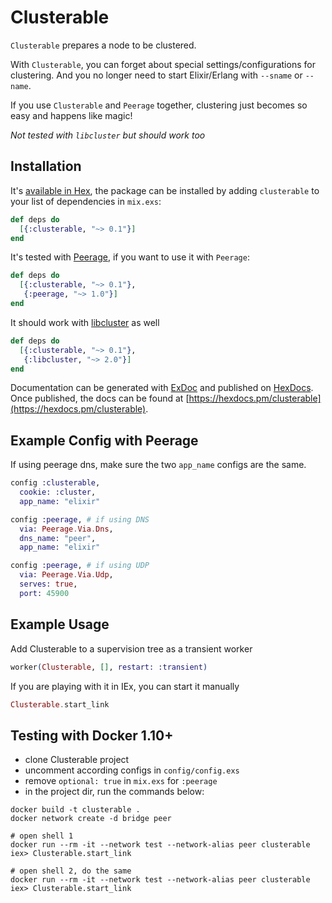 # Clusterable

`Clusterable` prepares a node to be clustered.

With `Clusterable`, you can forget about special settings/configurations
for clustering. And you no longer need to start Elixir/Erlang with `--sname`
or `--name`.

If you use `Clusterable` and `Peerage` together, clustering just becomes
so easy and happens like magic!

*Not tested with `libcluster` but should work too*

## Installation

It's [available in Hex](https://hex.pm/docs/publish), the package can be installed
by adding `clusterable` to your list of dependencies in `mix.exs`:

```elixir
def deps do
  [{:clusterable, "~> 0.1"}]
end
```

It's tested with [Peerage](https://github.com/mrluc/peerage), if you want to use
it with `Peerage`:

```elixir
def deps do
  [{:clusterable, "~> 0.1"},
   {:peerage, "~> 1.0"}]
end
```

It should work with [libcluster](https://github.com/bitwalker/libcluster) as well

```elixir
def deps do
  [{:clusterable, "~> 0.1"},
   {:libcluster, "~> 2.0"}]
end
```

Documentation can be generated with [ExDoc](https://github.com/elixir-lang/ex_doc)
and published on [HexDocs](https://hexdocs.pm). Once published, the docs can
be found at [https://hexdocs.pm/clusterable](https://hexdocs.pm/clusterable).

## Example Config with Peerage

If using peerage dns, make sure the two `app_name`
configs are the same.

```elixir
config :clusterable,
  cookie: :cluster,
  app_name: "elixir"

config :peerage, # if using DNS
  via: Peerage.Via.Dns,
  dns_name: "peer",
  app_name: "elixir"

config :peerage, # if using UDP
  via: Peerage.Via.Udp,
  serves: true,
  port: 45900
```

## Example Usage

Add Clusterable to a supervision tree as a transient worker

```elixir
worker(Clusterable, [], restart: :transient)
```

If you are playing with it in IEx, you can start it manually

```elixir
Clusterable.start_link
```

## Testing with Docker 1.10+

- clone Clusterable project
- uncomment according configs in `config/config.exs`
- remove `optional: true` in `mix.exs` for `:peerage`
- in the project dir, run the commands below:

```
docker build -t clusterable .
docker network create -d bridge peer

# open shell 1
docker run --rm -it --network test --network-alias peer clusterable
iex> Clusterable.start_link

# open shell 2, do the same
docker run --rm -it --network test --network-alias peer clusterable
iex> Clusterable.start_link
```

